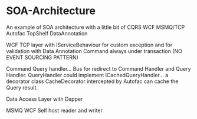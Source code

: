 # SOA-Architecture
An example of SOA architecture with a little bit of CQRS WCF MSMQ/TCP Autofac TopShelf DataAnnotation

WCF TCP layer with IServiceBehaviour for custom exception and for validation with Data Annotation Command always under transaction (NO EVENT SOURCING PATTERN)

Command Query handler... 
Bus for redirect to Command Handler and Query Handler.
QueryHandler could implement ICachedQueryHandler... a decorator class CacheDecorator intercepted by Autofac can cache the Query result.

Data Access Layer with Dapper

MSMQ WCF Self host reader and writer




